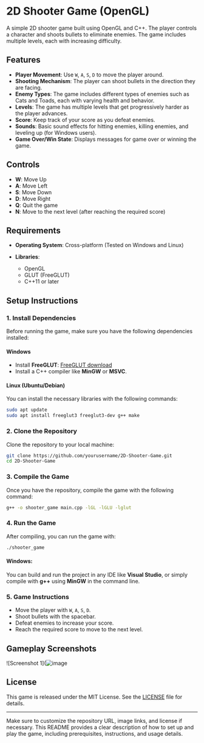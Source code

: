 
# 2D Shooter Game (OpenGL)

A simple 2D shooter game built using OpenGL and C++. The player controls a character and shoots bullets to eliminate enemies. The game includes multiple levels, each with increasing difficulty.

## Features

* **Player Movement**: Use `W`, `A`, `S`, `D` to move the player around.
* **Shooting Mechanism**: The player can shoot bullets in the direction they are facing.
* **Enemy Types**: The game includes different types of enemies such as Cats and Toads, each with varying health and behavior.
* **Levels**: The game has multiple levels that get progressively harder as the player advances.
* **Score**: Keep track of your score as you defeat enemies.
* **Sounds**: Basic sound effects for hitting enemies, killing enemies, and leveling up (for Windows users).
* **Game Over/Win State**: Displays messages for game over or winning the game.

## Controls

* **W**: Move Up
* **A**: Move Left
* **S**: Move Down
* **D**: Move Right
* **Q**: Quit the game
* **N**: Move to the next level (after reaching the required score)

## Requirements

* **Operating System**: Cross-platform (Tested on Windows and Linux)
* **Libraries**:

  * OpenGL
  * GLUT (FreeGLUT)
  * C++11 or later

## Setup Instructions

### 1. Install Dependencies

Before running the game, make sure you have the following dependencies installed:

#### Windows

* Install **FreeGLUT**: [FreeGLUT download](http://freeglut.sourceforge.net/)
* Install a C++ compiler like **MinGW** or **MSVC**.

#### Linux (Ubuntu/Debian)

You can install the necessary libraries with the following commands:

```bash
sudo apt update
sudo apt install freeglut3 freeglut3-dev g++ make
```

### 2. Clone the Repository

Clone the repository to your local machine:

```bash
git clone https://github.com/yourusername/2D-Shooter-Game.git
cd 2D-Shooter-Game
```

### 3. Compile the Game

Once you have the repository, compile the game with the following command:

```bash
g++ -o shooter_game main.cpp -lGL -lGLU -lglut
```

### 4. Run the Game

After compiling, you can run the game with:

```bash
./shooter_game
```

#### Windows:

You can build and run the project in any IDE like **Visual Studio**, or simply compile with **g++** using **MinGW** in the command line.

### 5. Game Instructions

* Move the player with `W`, `A`, `S`, `D`.
* Shoot bullets with the spacebar.
* Defeat enemies to increase your score.
* Reach the required score to move to the next level.

## Gameplay Screenshots

![Screenshot 1](![image](https://github.com/user-attachments/assets/43944560-958f-4463-988a-d1364e829cba)

## License

This game is released under the MIT License. See the [LICENSE](LICENSE) file for details.

---

Make sure to customize the repository URL, image links, and license if necessary. This README provides a clear description of how to set up and play the game, including prerequisites, instructions, and usage details.
